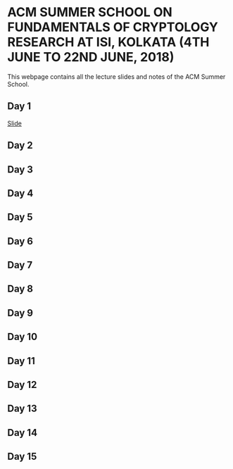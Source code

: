 #  **ACM SUMMER SCHOOL ON FUNDAMENTALS OF CRYPTOLOGY RESEARCH AT ISI, KOLKATA (4TH JUNE TO 22ND JUNE, 2018)**

This webpage contains all the lecture slides and notes of the ACM Summer School.

## Day 1
[Slide ](https://arkadyuti30.github.io/Day%201/acm-lecture%202018.pdf)

## Day 2

## Day 3

## Day 4

## Day 5

## Day 6

## Day 7

## Day 8

## Day 9

## Day 10

## Day 11

## Day 12

## Day 13

## Day 14

## Day 15
